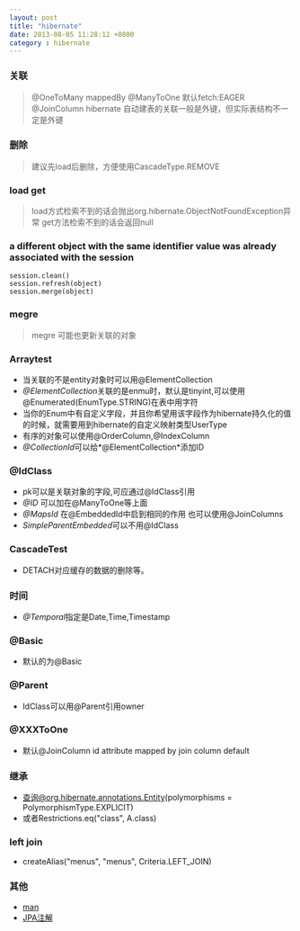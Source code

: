```yaml
---
layout: post
title: "hibernate"
date: 2013-08-05 11:28:12 +0800
category : hibernate
---
```


###	关联
>\@OneToMany  mappedBy
>@ManyToOne 默认fetch:EAGER  @JoinColumn
>hibernate 自动建表的关联一般是外键，但实际表结构不一定是外键
###	删除
>建议先load后删除，方便使用CascadeType.REMOVE
###	load get
>load方式检索不到的话会抛出org.hibernate.ObjectNotFoundException异常
>get方法检索不到的话会返回null
###	a different object with the same identifier value was already associated with the session
	session.clean()
	session.refresh(object)
	session.merge(object)
###	 megre
>megre 可能也更新关联的对象
###	Arraytest
+ 当关联的不是entity对象时可以用@ElementCollection
+ *@ElementCollection*关联的是enmu时，默认是tinyint,可以使用@Enumerated(EnumType.STRING)在表中用字符
+ 当你的Enum中有自定义字段，并且你希望用该字段作为hibernate持久化的值的时候，就需要用到hibernate的自定义映射类型UserType
+ 有序的对象可以使用@OrderColumn,@IndexColumn
+ *@CollectionId*可以给*@ElementCollection*添加ID
###	@IdClass
+ pk可以是关联对象的字段,可应通过@IdClass引用
+ *@ID* 可以加在@ManyToOne等上面
+ *@MapsId* 在@EmbeddedId中启到相同的作用  也可以使用@JoinColumns
+ *SimpleParentEmbedded*可以不用@IdClass
###	CascadeTest
+ DETACH对应缓存的数据的删除等。
###	时间
+ *@Temporal*指定是Date,Time,Timestamp
###	@Basic
+ 默认的为@Basic
###	@Parent
+ IdClass可以用@Parent引用owner
###	@XXXToOne
+ 默认@JoinColumn id attribute mapped by join column default
###	继承
+ 查询@org.hibernate.annotations.Entity(polymorphisms = PolymorphismType.EXPLICIT)
+ 或者Restrictions.eq("class", A.class)
###	left join
+ createAlias("menus", "menus", Criteria.LEFT_JOIN)
###	其他
+ [man](http://www.mkyong.com/hibernate/hibernate-fetching-strategies-examples)
+ [JPA注解](http://www.360doc.com/content/07/1224/21/15643_921681.shtml)


<!--more-->
